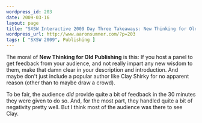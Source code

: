 ```yaml
--- 
wordpress_id: 203
date: 2009-03-16
layout: page
title: "SXSW Interactive 2009 Day Three Takeaways: New Thinking for Old Publishing"
wordpress_url: http://www.aaronsumner.com/?p=203
tags: [ "SXSW 2009", Publishing ]
---
```

The moral of <strong>New Thinking for Old Publishing</strong> is this: If you host a panel to get feedback from your audience, and not really impart any new wisdom to them, make that damn clear in your description and introduction. And maybe don't just include a popular author like Clay Shirky for no apparent reason (other than to maybe draw a crowd).

To be fair, the audience <em>did</em> provide quite a bit of feedback in the 30 minutes they were given to do so. And, for the most part, they handled quite a bit of negativity pretty well. But I think most of the audience was there to see Clay.
